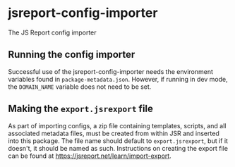 # jsreport-config-importer

The JS Report config importer

## Running the config importer

Successful use of the jsreport-config-importer needs the environment variables found in `package-metadata.json`. However, 
if running in dev mode, the `DOMAIN_NAME` variable does not need to be set.

## Making the `export.jsrexport` file

As part of importing configs, a zip file containing templates, scripts, and all associated metadata files, must be created from within JSR and inserted into this package. The file name should default to `export.jsrexport`, but if it doesn't, it should be named as such. Instructions on creating 
the export file can be found at https://jsreport.net/learn/import-export.


